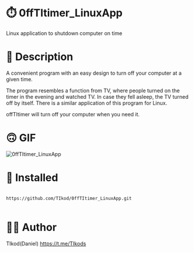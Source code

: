 # ⏱️ 0ffTItimer_LinuxApp
Linux application to shutdown computer on time

# 📕 Description
A convenient program with an easy design to turn off your computer at a given time.

The program resembles a function from TV, where people turned on the timer in the evening and watched TV. In case they fell asleep, the TV turned off by itself. There is a similar application of this program for Linux.

offTItimer will turn off your computer when you need it.

# 🙃 GIF
![0ffTItimer_LinuxApp](https://imgur.com/C4bf59C.gif)

# 📀 Installed
<pre>
<code>
https://github.com/TIkod/0ffTItimer_LinuxApp.git
</code>
</pre>

# 👨‍💻 Author
TIkod(Daniel)
https://t.me/TIkods